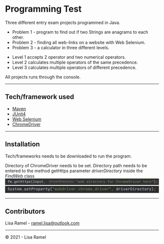 # Programming Test

Three different entry exam projects programmed in Java.  
* Problem 1 - program to find out if two Strings are anagrams to each other.
* Problem 2 - finding all web-links on a website with Web Selenium.
* Problem 3 - a calculator in three different levels. 
- Level 1 accepts 2 operator and two numerical operators.
- Level 2 calculates multiple operators of the same precedence.
- Level 3 calculates multiple operators of different precedence.

All projects runs through the console.

---
## Tech/framework used

* [Maven](http://maven.apache.org)
* [JUnit4](https://junit.org/junit4/)
* [Web Selenium](https://www.selenium.dev/documentation/en/getting_started_with_webdriver/)
* [ChromeDriver](https://sites.google.com/a/chromium.org/chromedriver/)

---
## Installation

Tech/frameworks needs to be downloaded to run the program.

Directory of ChromeDriver needs to be set.
Directory path needs to be entered to the method getHttps parameter *driverDirectory* inside the *FindWeb* class
![ChromeDriver1](images/chromeDriver1.png)
![ChromeDriver2](images/chromeDriver2.png)

---
## Contributors

Lisa Ramel - ramel.lisa@outlook.com

---

© 2021 - Lisa Ramel